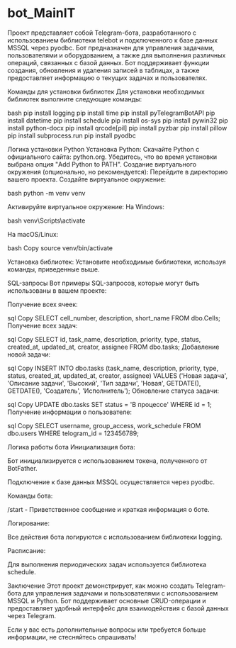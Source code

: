 # bot_MainIT
Проект представляет собой Telegram-бота, разработанного с использованием библиотеки telebot и подключенного к базе данных MSSQL через pyodbc. Бот предназначен для управления задачами, пользователями и оборудованием, а также для выполнения различных операций, связанных с базой данных. Бот поддерживает функции создания, обновления и удаления записей в таблицах, а также предоставляет информацию о текущих задачах и пользователях.

Команды для установки библиотек
Для установки необходимых библиотек выполните следующие команды:

bash
pip install logging
pip install time
pip install pyTelegramBotAPI
pip install datetime
pip install schedule
pip install os-sys
pip install pywin32
pip install python-docx
pip install qrcode[pil]
pip install pyzbar
pip install pillow
pip install subprocess.run
pip install pyodbc

Логика установки Python
Установка Python:
Скачайте Python с официального сайта: python.org.
Убедитесь, что во время установки выбрана опция "Add Python to PATH".
Создание виртуального окружения (опционально, но рекомендуется):
Перейдите в директорию вашего проекта.
Создайте виртуальное окружение:

bash
python -m venv venv

Активируйте виртуальное окружение:
На Windows:

bash
venv\Scripts\activate

На macOS/Linux:

bash
Copy
source venv/bin/activate

Установка библиотек:
Установите необходимые библиотеки, используя команды, приведенные выше.

SQL-запросы
Вот примеры SQL-запросов, которые могут быть использованы в вашем проекте:

Получение всех ячеек:

sql
Copy
SELECT cell_number, description, short_name FROM dbo.Cells;
Получение всех задач:

sql
Copy
SELECT id, task_name, description, priority, type, status, created_at, updated_at, creator, assignee FROM dbo.tasks;
Добавление новой задачи:

sql
Copy
INSERT INTO dbo.tasks (task_name, description, priority, type, status, created_at, updated_at, creator, assignee)
VALUES ('Новая задача', 'Описание задачи', 'Высокий', 'Тип задачи', 'Новая', GETDATE(), GETDATE(), 'Создатель', 'Исполнитель');
Обновление статуса задачи:

sql
Copy
UPDATE dbo.tasks SET status = 'В процессе' WHERE id = 1;
Получение информации о пользователе:

sql
Copy
SELECT username, group_access, work_schedule FROM dbo.users WHERE telogram_id = 123456789;

Логика работы бота
Инициализация бота:

Бот инициализируется с использованием токена, полученного от BotFather.

Подключение к базе данных MSSQL осуществляется через pyodbc.

Команды бота:

/start - Приветственное сообщение и краткая информация о боте.



Логирование:

Все действия бота логируются с использованием библиотеки logging.

Расписание:

Для выполнения периодических задач используется библиотека schedule.

Заключение
Этот проект демонстрирует, как можно создать Telegram-бота для управления задачами и пользователями с использованием MSSQL и Python. Бот поддерживает основные CRUD-операции и предоставляет удобный интерфейс для взаимодействия с базой данных через Telegram.

Если у вас есть дополнительные вопросы или требуется больше информации, не стесняйтесь спрашивать!
